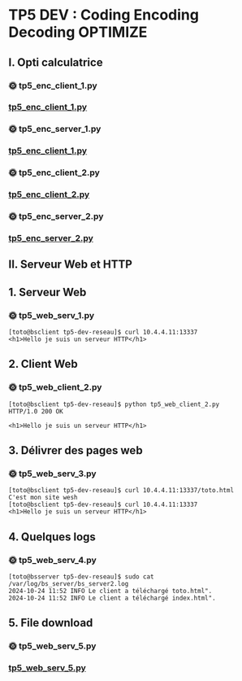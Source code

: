 # TP5 DEV : Coding Encoding Decoding OPTIMIZE

## I. Opti calculatrice

### 🌞 tp5_enc_client_1.py
### [tp5_enc_client_1.py](https://github.com/thomascrecy/tp5-dev-reseau/blob/main/tp5_enc_client_1.py)

### 🌞 tp5_enc_server_1.py
### [tp5_enc_client_1.py](https://github.com/thomascrecy/tp5-dev-reseau/blob/main/tp5_enc_server_1.py)

### 🌞 tp5_enc_client_2.py
### [tp5_enc_client_2.py](https://github.com/thomascrecy/tp5-dev-reseau/blob/main/tp5_enc_client_2.py)

### 🌞 tp5_enc_server_2.py
### [tp5_enc_server_2.py](https://github.com/thomascrecy/tp5-dev-reseau/blob/main/tp5_enc_server_2.py)

## II. Serveur Web et HTTP

## 1. Serveur Web
### 🌞 tp5_web_serv_1.py
```
[toto@bsclient tp5-dev-reseau]$ curl 10.4.4.11:13337
<h1>Hello je suis un serveur HTTP</h1>
```
## 2. Client Web
### 🌞 tp5_web_client_2.py
```
[toto@bsclient tp5-dev-reseau]$ python tp5_web_client_2.py
HTTP/1.0 200 OK

<h1>Hello je suis un serveur HTTP</h1>
```

## 3. Délivrer des pages web
### 🌞 tp5_web_serv_3.py
```
[toto@bsclient tp5-dev-reseau]$ curl 10.4.4.11:13337/toto.html
C'est mon site wesh
[toto@bsclient tp5-dev-reseau]$ curl 10.4.4.11:13337
<h1>Hello je suis un serveur HTTP</h1>
```

## 4. Quelques logs
### 🌞 tp5_web_serv_4.py
```
[toto@bsserver tp5-dev-reseau]$ sudo cat /var/log/bs_server/bs_server2.log
2024-10-24 11:52 INFO Le client a téléchargé toto.html".
2024-10-24 11:52 INFO Le client a téléchargé index.html".
```

## 5. File download
### 🌞 tp5_web_serv_5.py
### [tp5_web_serv_5.py](https://github.com/thomascrecy/tp5-dev-reseau/blob/main/tp5_web_serv_5.py)